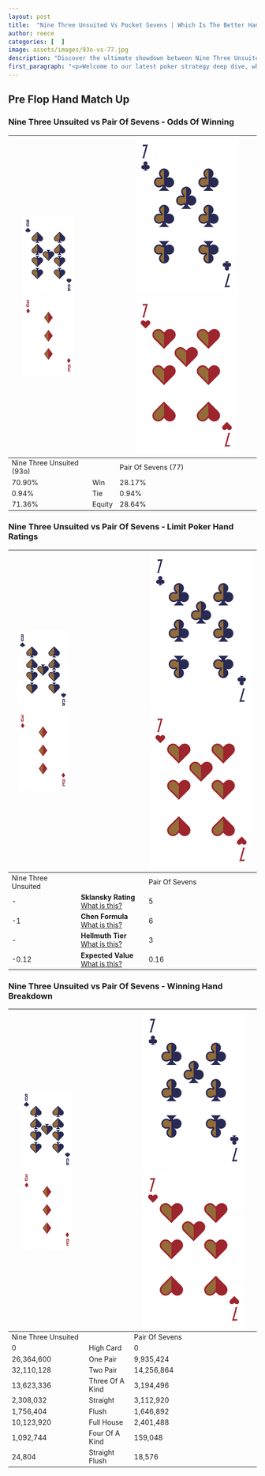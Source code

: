 ```yaml
---
layout: post
title:  "Nine Three Unsuited Vs Pocket Sevens | Which Is The Better Hand In Poker? A Complete Guide"
author: reece
categories: [  ]
image: assets/images/93o-vs-77.jpg
description: "Discover the ultimate showdown between Nine Three Unsuited and Pair Of Sevens in poker! Uncover the odds, strategies, and scenarios where one hand triumphs over the other. Get ready to up your poker game with this thrilling analysis."
first_paragraph: "<p>Welcome to our latest poker strategy deep dive, where we're pitting two distinct hands against each other in a high-stakes showdown: Nine Three Unsuited vs Pair Of Sevens.</p><p>In the dynamic world of poker, every decision counts, and knowing which hand holds the upper hand is key to your success at the table.</p><p>In this article, we'll dissect these two hands, explore the scenarios where one dominates the other, and equip you with the knowledge to make strategic choices that can tip the odds in your favor.</p><p>Get ready to unravel the intriguing dynamics of these poker hands and elevate your game to new heights.</p>"
---
```




[comment]: # (sp0)

## Pre Flop Hand Match Up

<div class="table hand-ratings" markdown="1"> 



### Nine Three Unsuited vs Pair Of Sevens - Odds Of Winning


    
| ![image info](assets/images/hand1/9.png) ![image info](assets/images/hand1/3o.png) |  | ![image info](assets/images/hand2/7.png) ![image info](assets/images/hand2/7o.png) |
| -------- | -------- | -------- |
| Nine Three Unsuited (93o) |  | Pair Of Sevens (77) |
| 70.90% | Win | 28.17% |
| 0.94% | Tie | 0.94% |
| 71.36% | Equity | 28.64% |




[comment]: # (sp1)



### Nine Three Unsuited vs Pair Of Sevens - Limit Poker Hand Ratings


    
| ![image info](assets/images/hand1/9.png) ![image info](assets/images/hand1/3o.png) |  | ![image info](assets/images/hand2/7.png) ![image info](assets/images/hand2/7o.png) |
| -------- | -------- | -------- |
| Nine Three Unsuited |  | Pair Of Sevens |
| - | **Sklansky Rating** [What is this?](/sklansky-rating-explained) | 5 |
| -1 | **Chen Formula** [What is this?](/chen-formula-explained) | 6 |
| - | **Hellmuth Tier** [What is this?](/Hellmuth-tier-explained) | 3 |
| -0.12 | **Expected Value** [What is this?](/expected-value-explained) | 0.16 |




[comment]: # (sp2)



### Nine Three Unsuited vs Pair Of Sevens - Winning Hand Breakdown


    
| ![image info](assets/images/hand1/9.png) ![image info](assets/images/hand1/3o.png) |  | ![image info](assets/images/hand2/7.png) ![image info](assets/images/hand2/7o.png) |
| -------- | -------- | -------- |
| Nine Three Unsuited |  | Pair Of Sevens |
| 0 | High Card | 0 |
| 26,364,600 | One Pair | 9,935,424 |
| 32,110,128 | Two Pair | 14,256,864 |
| 13,623,336 | Three Of A Kind | 3,194,496 |
| 2,308,032 | Straight | 3,112,920 |
| 1,756,404 | Flush | 1,646,892 |
| 10,123,920 | Full House | 2,401,488 |
| 1,092,744 | Four Of A Kind | 159,048 |
| 24,804 | Straight Flush | 18,576 |




[comment]: # (sp3)



</div>

[comment]: # (sp4)



[comment]: # (sp5)


